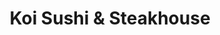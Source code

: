 ---
layout: place
title: "Koi Sushi & Steakhouse"
permalink: /iowa/sioux-city/koi-sushi-steakhouse.html
stateAbbr: IA
stateName: Iowa
cityName: Sioux City
place_id: ChIJf92EpA4HjocRaZxXCnrwVyo
photos:
  - name: >-
      places/ChIJf92EpA4HjocRaZxXCnrwVyo/photos/AeeoHcJ7sxb432Q4cPmPzb0MJrRj3o2wU6xtt31gowARzVBLrne3soQM_XOm79FpBHWAfOXH58ul8dOuLXN60dIcatuVdR4avAAH7ulKcSkzKQF7GASoNwfct4rPlLUneSmgfMT8ugaK8QjsSOFQHKW4fTZl4P27QV4HEpgEpnf81G4nRdk5Se8dyXhP1gLHE8wkcbWD8PiCStAn2IE3_suSfZNjq4DoaSEV3njiinaLeZ0k14qm_sTCG9RweeqrLHrt8gpJuo04KAbMGB7FGaWRaXFmqFBjvvcHzATUtPx9vPALP7Xz_HOoggyoQXHTEWSnXP-gPiJnL3Ii28v_B2bK7XdMSWDP4FUYt7eOSLKp9j9Bttl_-MHMsG9tlf4VHEvJ0uDosmuWUXJF8XLyD5IPuSSwANe-UiB9ODvmQOZ_V4FVi_g
    widthPx: 4032
    heightPx: 3024
    authorAttributions:
      - displayName: Eddy Kusuma
        uri: https://maps.google.com/maps/contrib/103775644979559340351
        photoUri: >-
          https://lh3.googleusercontent.com/a/ACg8ocKBvk6TimOocmervOyAl2MrVtK3FzFN2qSDumy24j7C_rAGLQ=s100-p-k-no-mo
    flagContentUri: >-
      https://www.google.com/local/imagery/report/?cb_client=maps_api_places.places_api&image_key=!1e10!2sCIHM0ogKEICAgICc5-PNrAE&hl=en-US
    googleMapsUri: >-
      https://www.google.com/maps/place//data=!3m4!1e2!3m2!1sCIHM0ogKEICAgICc5-PNrAE!2e10!4m2!3m1!1s0x878e070ea484dd7f:0x2a57f07a0a579c69
  - name: >-
      places/ChIJf92EpA4HjocRaZxXCnrwVyo/photos/AeeoHcI_nwVoNHuTS0NI45W-05HrlRM5ti1HCZQbTyMf-HlZHNYUW7G9fUg-FNlRPqhYqAxjiklXtJOB9_j0JLkARaN2mtcRHpE3RoaI9KK-LeA5rW-snj3qnwhIfw2KxD5Fuli4AWxUoG4gnOmUo11BF9AETPUJxA34K8cgkmebJz4FO9IEKYs5SUnqQKwdS52fcOBS35jwwRtaQ4vVkM-3Fq8OS_mo3-PTSoG0RZk9ghClvo22ITjcoWfCy8kFMIXVO3bBrN366SaXGgVBoVheA2qBTITES54pHyka6xqjsgbND9gnLUNDURbDM8y_7luUdc0jQxQBRAV9Emd_gLx-5N3I6pnjcCuE9-1FZ3uylLnreuSScY9DIdq9654Q49vSJ0l-dgClsHtJpzIf_TC9QjONEDL8O7JVrUV5c94S6RrWay3Q
    widthPx: 4032
    heightPx: 1816
    authorAttributions:
      - displayName: Dave Chubb
        uri: https://maps.google.com/maps/contrib/112249145450554478116
        photoUri: >-
          https://lh3.googleusercontent.com/a/ACg8ocLI0uIZkYTgju5A5LnvBZkxgOaNvodXeBZK8WaGrpOx6d1Aug=s100-p-k-no-mo
    flagContentUri: >-
      https://www.google.com/local/imagery/report/?cb_client=maps_api_places.places_api&image_key=!1e10!2sCIHM0ogKEICAgIDpsLvEygE&hl=en-US
    googleMapsUri: >-
      https://www.google.com/maps/place//data=!3m4!1e2!3m2!1sCIHM0ogKEICAgIDpsLvEygE!2e10!4m2!3m1!1s0x878e070ea484dd7f:0x2a57f07a0a579c69
  - name: >-
      places/ChIJf92EpA4HjocRaZxXCnrwVyo/photos/AeeoHcLssYWx7e4UkwESQrbWRUzfGyvXFdygJNsqzzTyoWUYIbX5Nm3rc-Ko55rZ-uLe2dzs9KuPMnMtNkq2e2092AsDES9rzI8MbB6CqQAdyAq_od1qbnnK2GDTxTZuokRFJ9qlu3estn5r-eMLiR3pAfFJUOSepoDNnyqo1PnOVkmh4v7BN1RvcURAnlHsvJeq8UgUVMvTdm8nDsCyyFGGFeXV-yy6lbp7--LUU2hB2fz-151GHYXlq0YyfHyiXvll2PoYI5MUo2pSeYijtyQ7C5zJvU3tyF0_THFGQt9A37ipTUGuRDlsx47Bxq5N53hMqu6cXOdjP0nQlG5oPXNM34AEb1JcZ4zgOCKbIQIAUEwQ-4D2QcDLaIuxwAJ0VybdxsjljTGd3YMhAoQwbNJ_64DeAEemIMp0LwjVAVZ2AbdUaw
    widthPx: 4800
    heightPx: 3600
    authorAttributions:
      - displayName: Hi Bye
        uri: https://maps.google.com/maps/contrib/102932375054975312056
        photoUri: >-
          https://lh3.googleusercontent.com/a-/ALV-UjXwbfdbF0BlUk5MP7mUOmHcbWmpQTLs3HjZezM4VZwyNukKOczh=s100-p-k-no-mo
    flagContentUri: >-
      https://www.google.com/local/imagery/report/?cb_client=maps_api_places.places_api&image_key=!1e10!2sCIHM0ogKEICAgMDI2OTRFQ&hl=en-US
    googleMapsUri: >-
      https://www.google.com/maps/place//data=!3m4!1e2!3m2!1sCIHM0ogKEICAgMDI2OTRFQ!2e10!4m2!3m1!1s0x878e070ea484dd7f:0x2a57f07a0a579c69
  - name: >-
      places/ChIJf92EpA4HjocRaZxXCnrwVyo/photos/AeeoHcI-Mikur1xrqWVTr3CcmVL0kZaqozdTJ3DCbq11Wh5ETpI2faB4pkn4BIyxwEZJtxfmA_dWNWlaAFKsQvFrcYsTSOkp65PCvSremn8O2gVbaEglN9KxhGyoEIhR2kCqJcjUTQB_7npcQ-p1VknQeiTfSvb0xZxEO1NQGEcrJFVDvQGQS3UkZKmQ0qhotHFmM0ihmFp06lF1QPem2FGk-r_c7v31Iohi2ZroVP_nX3YsFYpRfp0MlEqfmOQt_GrZGM05aChXCnRVTNt1Xdj1eATP3rq0X0BbMgKM5eAoNc0wvDOn9Erm2mGYXs2kVlb3qqbN5PxCHGJDOirYlrgJf0P-mmZwTgeC5LkNEKGO2435aRIImDZSAJXCoGtTzI6LmN6kGNeUFHWKem-OcRhzlCsC02YDOl12-9CBLq7Uih05XOZR
    widthPx: 4032
    heightPx: 3024
    authorAttributions:
      - displayName: Beth Smith
        uri: https://maps.google.com/maps/contrib/113354920836772143416
        photoUri: >-
          https://lh3.googleusercontent.com/a-/ALV-UjUC1TskEuPgnBN-N7dFN4ECpdNY7A8lT_0SzGi3tZz24kWAUlEYgQ=s100-p-k-no-mo
    flagContentUri: >-
      https://www.google.com/local/imagery/report/?cb_client=maps_api_places.places_api&image_key=!1e10!2sCIHM0ogKEICAgIDcsffq_wE&hl=en-US
    googleMapsUri: >-
      https://www.google.com/maps/place//data=!3m4!1e2!3m2!1sCIHM0ogKEICAgIDcsffq_wE!2e10!4m2!3m1!1s0x878e070ea484dd7f:0x2a57f07a0a579c69
  - name: >-
      places/ChIJf92EpA4HjocRaZxXCnrwVyo/photos/AeeoHcJ5SmvvwreeGIAssLs-1EQmVb4m6sZFBoteMn-SffN_h--yfan-iuZGC0GH5ozeKfB5l4dJpi2TgtwTEdjtLfMVDyUA2cGCoi3tZVlmnnN3ixuvnx7JVpHBwsrEz3HA69J0wSbZLteGoR_0c7faLi6l22d6hmCtVCNX-MkgCJ4FglKjlokjSDhz3vxXidzRWLLHYbioj298rXeNaUiXBrx_eo1fRleISBvsSHADg-yf3qvu3TNGMFGKDA5q5Bq75-fGrfhbU2q_5OVIQcPVK1gimdyTRppzLemNmtmpw3K9Ryfb0zRU3d6XrYZdVvYjY9KE79gacumjdD2zkOVKuU_prCyIi1Nnsq-AuzZVANPaCbRUuqeKJX6uRqKqt5Yuilf9yRr_tSbHuuFDBTxO6fvx2jFFGLuR8g44zy9cX7pxmKxq
    widthPx: 4000
    heightPx: 3000
    authorAttributions:
      - displayName: Eric Lockridge
        uri: https://maps.google.com/maps/contrib/109560490462660060984
        photoUri: >-
          https://lh3.googleusercontent.com/a-/ALV-UjUKIB2FHZBgKCwHdAvZucYjYJhIlxfj_1i6tdypZpfiYw2ZOgj7=s100-p-k-no-mo
    flagContentUri: >-
      https://www.google.com/local/imagery/report/?cb_client=maps_api_places.places_api&image_key=!1e10!2sCIHM0ogKEICAgIDBr8OEmQE&hl=en-US
    googleMapsUri: >-
      https://www.google.com/maps/place//data=!3m4!1e2!3m2!1sCIHM0ogKEICAgIDBr8OEmQE!2e10!4m2!3m1!1s0x878e070ea484dd7f:0x2a57f07a0a579c69
  - name: >-
      places/ChIJf92EpA4HjocRaZxXCnrwVyo/photos/AeeoHcKyoGFGRveqTEn4m97j3L6IsUhmUQaMDoe6Bbaz6jZse-k3lssrdkKC-h0ISW15vRmIt3crscBXLDv8beuYEKoUaQe1tXH62s_igHZdFUPl4btwCwjJSzTPoSR7_cLfKe6IXohXZJ2FV215mlzZ4T79F7aYsSVReS0kAX0JMwQ9ZiIeGZFW49nrpReKyj8bltCH94RbbTdUV7pV-4YaKGGcx5IHR18Tz8OMRY-N4xy9BcxtN1fnjJMPgNWSY5_4fjFEWCBrVuT4y286bu-nM2Ch4FIwC2oHk8OtjyckKbgCGu7K87FpdZeJCXkUQbOMFv562mK_hrgLkd-1pcRsOE1ZSzGyrWAwlp7R7Df_jfv2CSERVrUur-OxdOzYfuAaq5gsUmybp8WFSaXT01kwMGxaH_-z_W-4OG2jL0YfOYvRFw
    widthPx: 4032
    heightPx: 3024
    authorAttributions:
      - displayName: Chris Gaffron
        uri: https://maps.google.com/maps/contrib/111198951639582610588
        photoUri: >-
          https://lh3.googleusercontent.com/a/ACg8ocIfzLW1akUUj0wUiZtw6r-AZDN8YP43ufzEuREyYjoIbYmWmA=s100-p-k-no-mo
    flagContentUri: >-
      https://www.google.com/local/imagery/report/?cb_client=maps_api_places.places_api&image_key=!1e10!2sCIHM0ogKEICAgID2rPqDPA&hl=en-US
    googleMapsUri: >-
      https://www.google.com/maps/place//data=!3m4!1e2!3m2!1sCIHM0ogKEICAgID2rPqDPA!2e10!4m2!3m1!1s0x878e070ea484dd7f:0x2a57f07a0a579c69
  - name: >-
      places/ChIJf92EpA4HjocRaZxXCnrwVyo/photos/AeeoHcIsDyF31vuPrjbnu4cPSS8f5fAMoByPKe6zoW_EUh2rwtHnMUnyXJPqzrqPssgzWwsfNmhtcTDAjO3S1MhBYfa3jhkpzL2e4GatWJbLxH6PdtQg2grFKrQFGBfNp_3G1gjUQTixnQCjMdlvkuqA-_Sq4tt155loHPMU9_Ot2R0CfWkVHosD0CGlPJjwho7SDN_-cwTNlX1_WevHKZSTzNT77F-n4pzkz6DR7SlXwDQ7jPQKQyR1iBBViEEGj365fsRzySPzDcmdq8I61SsTXwTO6xbEXJ8Amp6yFWbsonySq1A6fd8k10AhnGYXQhdfHRMth9KNIGhLL7-gn_Z50daJHrBI-FBL9agQhYOnbTm2BHbADqFLdf5r_gCgonrnCK5KjrIHYYzqDo1yyjIZhMSydSeFWXCdYD3b3pje4X-Dhf4H
    widthPx: 4032
    heightPx: 3024
    authorAttributions:
      - displayName: Robert Mcclintock
        uri: https://maps.google.com/maps/contrib/113119235247955212580
        photoUri: >-
          https://lh3.googleusercontent.com/a/ACg8ocIYqjTZU04hWWTHqr0RmoK7I9hi9Zs1DrJuhbHVlWiksZYJMg=s100-p-k-no-mo
    flagContentUri: >-
      https://www.google.com/local/imagery/report/?cb_client=maps_api_places.places_api&image_key=!1e10!2sCIHM0ogKEICAgIChovXbzgE&hl=en-US
    googleMapsUri: >-
      https://www.google.com/maps/place//data=!3m4!1e2!3m2!1sCIHM0ogKEICAgIChovXbzgE!2e10!4m2!3m1!1s0x878e070ea484dd7f:0x2a57f07a0a579c69
  - name: >-
      places/ChIJf92EpA4HjocRaZxXCnrwVyo/photos/AeeoHcIFDJ1c9klmuO3dl7lOMrGA6YpodZkCR9gi1G1VNoPovUoRQFMkAPX82HfYl1RQ0TJ0GaR2O2tlWzP2rZzkvk9Te8c_aGHjo2xSLkyWJbspiP0bzztQqJHTH06Ix5khrUc0Sx2x7oJywNQSeAbSxKuikDT-AgO-T7iCO55hzTh8KjdYSj70Dx4XcQ1AqA84KgexbRsZslg1b3hN19r6-LwhdUQxD-ZyfwCw2HP1OqVtFKYqfR62fV0cd4ozyGs_WI-Jcu7iPe7-UbSuN4L66_B8Dk-jOuBQAin-aFR6zj1doP73o0Z3e3v5SyrL8yFhEMrmZ4niS5zbF5J8h0xo_J-pxPdjtwXqkQZFR6bGysIck2aNVdblvUMlhwMiOSoe9SkKzcpFx-NqdPtG5-K8VGoRf-6xTbl_ac7fWLTiTBWPewos
    widthPx: 3024
    heightPx: 4032
    authorAttributions:
      - displayName: Hannah Lubbers
        uri: https://maps.google.com/maps/contrib/100020108550275601863
        photoUri: >-
          https://lh3.googleusercontent.com/a-/ALV-UjXVNzErWrPTJtUZ97NvyPMrZDmQoEUiZZ1uHJjwg5mJ3fidj2YD=s100-p-k-no-mo
    flagContentUri: >-
      https://www.google.com/local/imagery/report/?cb_client=maps_api_places.places_api&image_key=!1e10!2sCIHM0ogKEICAgMCIn_zrrwE&hl=en-US
    googleMapsUri: >-
      https://www.google.com/maps/place//data=!3m4!1e2!3m2!1sCIHM0ogKEICAgMCIn_zrrwE!2e10!4m2!3m1!1s0x878e070ea484dd7f:0x2a57f07a0a579c69
  - name: >-
      places/ChIJf92EpA4HjocRaZxXCnrwVyo/photos/AeeoHcJngnrnJej6nt5gljQHmyNyFQU9vbY0r0iLNKhhFGSB_V99O25Ny8SuxY-gy1IY8LIj7rWAyWy-ob9se_uh9jebxSSEU6opYKcfPt_ZQtAeqZpLs9t5Mqts_kNUqTKmhgUhnmnEEAABlwriTsF_nmpaW7ebkN7Izl2pu2ErCcZr8lh167oZ6OAC2CRMp_CA4IL-R7OPJDbsvjVlEoeyPNJ3IDu0xdc5A4jTgu1-6uOCvMfooAoe8aoesCN8Fv7P1in4xJghs38okW8bpq06gxZVMA9QXYgvn3NTUmAm6u_hDyXTBWLkiMJWJXYDGP8Gg4HQur47i1w220F6gW6StAkkBejsrW_iKFu1CqNQawLDngkWAY1XtGk9AP2SjbvP3tXREBfUD1KvLM8lCAlbitVrL4iUkErLv_OvmJ00xyoEEA
    widthPx: 4080
    heightPx: 3072
    authorAttributions:
      - displayName: Brian Gladfelter
        uri: https://maps.google.com/maps/contrib/108142870519567654394
        photoUri: >-
          https://lh3.googleusercontent.com/a-/ALV-UjVCQqSPgFica8_NrCCUzI1laXHDpiHlpojgNhIuPbKj3_I_Y83agw=s100-p-k-no-mo
    flagContentUri: >-
      https://www.google.com/local/imagery/report/?cb_client=maps_api_places.places_api&image_key=!1e10!2sCIHM0ogKEICAgIDZgvnyYA&hl=en-US
    googleMapsUri: >-
      https://www.google.com/maps/place//data=!3m4!1e2!3m2!1sCIHM0ogKEICAgIDZgvnyYA!2e10!4m2!3m1!1s0x878e070ea484dd7f:0x2a57f07a0a579c69
  - name: >-
      places/ChIJf92EpA4HjocRaZxXCnrwVyo/photos/AeeoHcKJEQQU6jVc8NCBqFwLVtrypL9Jem-Yx8A9ZVcGNqhdsLQBK0a7nk9Qcov3Rr33xt8FyDzPUciT2U8mG23xjYwZTMYECwa2hXL4CGxp0jD1kbJlWX7HbRalG4sNqHhD74GBhnmEI4xMp_yGbxYd1g9wOK-ca2QEOok6EI1d-eSyNOimg2qG6EaUA-syBMpo8C2fCPTY0wi8b5bJH4IqHDz-5nWgQBU-t6rB_jfYy7ANANPRz5HYfIvAy1qWUejbCVQ-h0FxfFuDyh2IGCUdp4tSGGkhlbXir0D76N5J2eVLzvIvURH8y9AIWjriRudo9pf3q344sv5IH4jizJBV1jiFxmZKnPKqwx98JOIS0dqcp1tAY3JVw16t5nzZ-DTo1j8Wua-aaDQg4ZjBncOvC8fA6YLprgTmqdhYm6rP6Sk
    widthPx: 2448
    heightPx: 3264
    authorAttributions:
      - displayName: John DeVall
        uri: https://maps.google.com/maps/contrib/103551159258794497360
        photoUri: >-
          https://lh3.googleusercontent.com/a-/ALV-UjVDNSsTiyBkpu6v1Fp5x7ZJ2dy6Q9xnXSEaMZ_iAev02-ZRLJ7T=s100-p-k-no-mo
    flagContentUri: >-
      https://www.google.com/local/imagery/report/?cb_client=maps_api_places.places_api&image_key=!1e10!2sCIHM0ogKEICAgICKi9m5FQ&hl=en-US
    googleMapsUri: >-
      https://www.google.com/maps/place//data=!3m4!1e2!3m2!1sCIHM0ogKEICAgICKi9m5FQ!2e10!4m2!3m1!1s0x878e070ea484dd7f:0x2a57f07a0a579c69
address: 1790 Hamilton Blvd, Sioux City, IA 51103, USA
street: 1790 Hamilton Blvd
city: Sioux City
state: IA
zip: '51103'
country: USA
neighborhood: null
latitude: '42.510041'
longitude: '-96.415140'
accessibility_options:
  wheelchairAccessibleParking: true
  wheelchairAccessibleEntrance: true
  wheelchairAccessibleRestroom: true
  wheelchairAccessibleSeating: true
business_status: OPERATIONAL
name: Koi Sushi & Steakhouse
google_maps_links:
  directionsUri: >-
    https://www.google.com/maps/dir//''/data=!4m7!4m6!1m1!4e2!1m2!1m1!1s0x878e070ea484dd7f:0x2a57f07a0a579c69!3e0
  placeUri: https://maps.google.com/?cid=3051171679516990569
  writeAReviewUri: >-
    https://www.google.com/maps/place//data=!4m3!3m2!1s0x878e070ea484dd7f:0x2a57f07a0a579c69!12e1
  reviewsUri: >-
    https://www.google.com/maps/place//data=!4m4!3m3!1s0x878e070ea484dd7f:0x2a57f07a0a579c69!9m1!1b1
  photosUri: >-
    https://www.google.com/maps/place//data=!4m3!3m2!1s0x878e070ea484dd7f:0x2a57f07a0a579c69!10e5
primary_type: Sushi Restaurant
opening_hours:
  regular: null
  current: null
secondary_opening_hours:
  regular:
    weekdayDescriptions: null
    type: null
  current:
    weekdayDescriptions: null
    type: null
phone: (712) 560-8561
price_level: PRICE_LEVEL_MODERATE
price_range: $10 &ndash; $20
rating: '4.4'
rating_count: 349
website: http://www.koisiouxcity.com/
description: null
reviews: null
parking_options: null
payment_options: null
allow_dogs: null
curbside_pickup: null
delivery: null
dine_in: null
good_for_children: null
good_for_groups: null
good_for_sports: null
live_music: null
menu_for_children: null
outdoor_seating: null
reservable: null
restroom: null
serves_beer: null
serves_breakfast: null
serves_brunch: null
serves_cocktails: null
serves_coffee: null
serves_dinner: null
serves_dessert: null
serves_lunch: null
serves_vegetarian_food: null
serves_wine: null
takeout: null

---